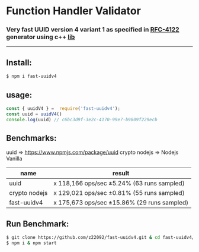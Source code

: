 # Function Handler Validator

###  Very fast UUID version 4 variant 1 as specified in [RFC-4122](https://tools.ietf.org/html/rfc4122) generator using c++ [lib](https://github.com/crashoz/uuid_v4) 
---
## Install:	
```bash
$ npm i fast-uuidv4
```
## usage:
```javascript
const { uuidV4 } =  require('fast-uuidv4');
const uuid = uuidV4()
console.log(uuid) // c6bc3d9f-3e2c-4170-99e7-b9809f229ecb
```
## Benchmarks:

uuid => https://www.npmjs.com/package/uuid
crypto nodejs => Nodejs Vanilla

|  name |  result |
|--|--|
| uuid  | x 118,166 ops/sec ±5.24% (63 runs sampled) |
| crypto nodejs | x 129,021 ops/sec ±0.81% (55 runs sampled) |
| fast-uuidv4 | x 175,673 ops/sec ±15.86% (29 runs sampled) |

## Run Benchmark:
```bash
$ git clone https://github.com/z22092/fast-uuidv4.git & cd fast-uuidv4/benchmarks
$ npm i & npm start
```